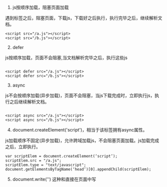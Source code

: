 
1. js按顺序加载，阻塞页面加载

遇到标签之后，阻塞页面，下载js，下载好之后执行，执行完毕之后，继续解析文档。

```
<script src="/a.js"></script>
<script src="/b.js"></script>
```

2. defer

js按顺序加载，页面不会阻塞,当文档解析完毕之后，执行这些js

```

<script defer src="/a.js"></script>
<script defer src="/b.js"></script>

```


3. async

js不会按顺序加载(异步加载)，页面不会阻塞，当js下载完成时，立即执行js，执行之后继续解析文档。

```

<script async src="/a.js"></script>
<script async src="/b.js"></script>

```


4. document.createElement('script')，相当于该标签拥有async属性。


js加载顺序不固定(异步加载)，允许跨域加载js，不会阻塞页面加载。js加载完成之后，立即执行。

```
var scriptElem = document.createElement(‘script’);
scriptElem.src = "/a.js";
scriptElem.type = "text/javascript";
document.getElementsByTagName(‘head’)[0].appendChild(scriptElem);

```

5. document.write('<script src="/a.js"></script>') 这种和直接在页面中写<script>标签效果一样。

```
document.write("<script type="text/javascript" src='A.js'></script>");
```



# 参考

[浏览器加载 JS 文件的先后顺序同具体的解析和执行有什么关系？ - 长天之云的回答 - 知乎](https://www.zhihu.com/question/20531965/answer/15418794)
[ 动态插入的script脚本执行时间](http://echizen.github.io/tech/2017/04-22-script-exec)
[在网页中异步加载javascript](http://foio.github.io/javascript-async/)